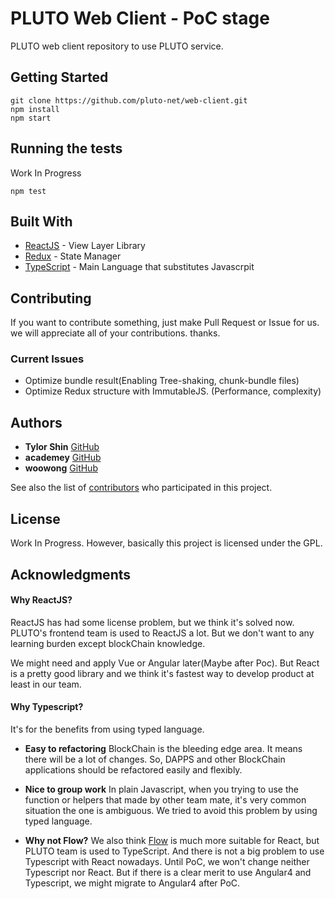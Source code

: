# PLUTO Web Client - PoC stage

PLUTO web client repository to use PLUTO service.

## Getting Started

```
git clone https://github.com/pluto-net/web-client.git
npm install
npm start
```

## Running the tests

Work In Progress

```
npm test
```

## Built With

* [ReactJS](https://reactjs.org/) - View Layer Library
* [Redux](http://redux.js.org/) - State Manager
* [TypeScript](http://www.typescriptlang.org/) - Main Language that substitutes Javascrpit

## Contributing

If you want to contribute something, just make Pull Request or Issue for us.
we will appreciate all of your contributions. thanks.

### Current Issues

* Optimize bundle result(Enabling Tree-shaking, chunk-bundle files)
* Optimize Redux structure with ImmutableJS. (Performance, complexity)

## Authors

* **Tylor Shin** [GitHub](https://github.com/TylorShin)
* **academey** [GitHub](https://github.com/academey)
* **woowong** [GitHub](https://github.com/woowong)

See also the list of [contributors](https://github.com/pluto-net/web-client/graphs/contributors) who participated in this project.

## License

Work In Progress.
However, basically this project is licensed under the GPL.

## Acknowledgments

#### Why ReactJS?

ReactJS has had some license problem, but we think it's solved now.
PLUTO's frontend team is used to ReactJS a lot.
But we don't want to any learning burden except blockChain knowledge.

We might need and apply Vue or Angular later(Maybe after Poc).
But React is a pretty good library and we think it's fastest way to develop product at least in our team.

#### Why Typescript?

It's for the benefits from using typed language.

* **Easy to refactoring**
  BlockChain is the bleeding edge area. It means there will be a lot of changes.
  So, DAPPS and other BlockChain applications should be refactored easily and flexibly.

* **Nice to group work**
  In plain Javascript, when you trying to use the function or helpers that made by other team mate, it's very common situation the one is ambiguous.
  We tried to avoid this problem by using typed language.

* **Why not Flow?**
  We also think [Flow](https://github.com/facebook/flow) is much more suitable for React, but PLUTO team is used to TypeScript. And there is not a big problem to use Typescript with React nowadays.
  Until PoC, we won't change neither Typescript nor React.
  But if there is a clear merit to use Angular4 and Typescript, we might migrate to Angular4 after PoC.
